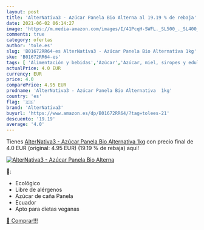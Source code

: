 ```yaml
---
layout: post
title: 'AlterNativa3 - Azúcar Panela Bio Alterna al 19.19 % de rebaja'
date: 2021-06-02 06:14:27
image: 'https://m.media-amazon.com/images/I/41PcqH-SWFL._SL500_._SL400_.jpg'
comments: true
category: ofertas
author: 'tole.es'
slug: 'B01672RR64-es AlterNativa3 - Azúcar Panela Bio Alternativa 1kg'
sku: 'B01672RR64-es'
tags: [ 'Alimentación y bebidas','Azúcar','Azúcar, miel, siropes y edulcorantes','Edulcorantes','Productos para cocina y repostería','alternativa3','azúcar', ]
actualPrice: 4.0 EUR
currency: EUR
price: 4.0
comparePrice: 4.95 EUR
prodname: 'AlterNativa3 - Azúcar Panela Bio Alternativa  1kg'
country: 'es'
flag: '🇪🇸'
brand: 'AlterNativa3'
buyurl: 'https://www.amazon.es/dp/B01672RR64/?tag=tolees-21'
descuento: '19.19'
average: '4.0'
---
```


Tienes [AlterNativa3 - Azúcar Panela Bio Alternativa  1kg](https://www.amazon.es/dp/B01672RR64/?tag=tolees-21) con precio final de  4.0 EUR (original: 4.95 EUR) (19.19 %  de rebaja) aqui!

[![AlterNativa3 - Azúcar Panela Bio Alterna](https://m.media-amazon.com/images/I/41PcqH-SWFL._SL500_._SL400_.jpg)](https://www.amazon.es/dp/B01672RR64/?tag=tolees-21)

🔎:

- Ecológico
- Libre de alérgenos
- Azúcar de caña Panela
- Ecuador
- Apto para dietas veganas

[🛒 Comprar!!!](https://www.amazon.es/dp/B01672RR64/?tag=tolees-21)
